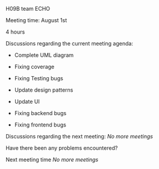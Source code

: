 H09B team ECHO


Meeting time: August 1st


4 hours

Discussions regarding the current meeting agenda:


- Complete UML diagram

- Fixing coverage

- Fixing Testing bugs

- Update design patterns

- Update UI

- Fixing backend bugs

- Fixing frontend bugs

Discussions regarding the next meeting:
*No more meetings*

Have there been any problems encountered?

Next meeting time
*No more meetings*


